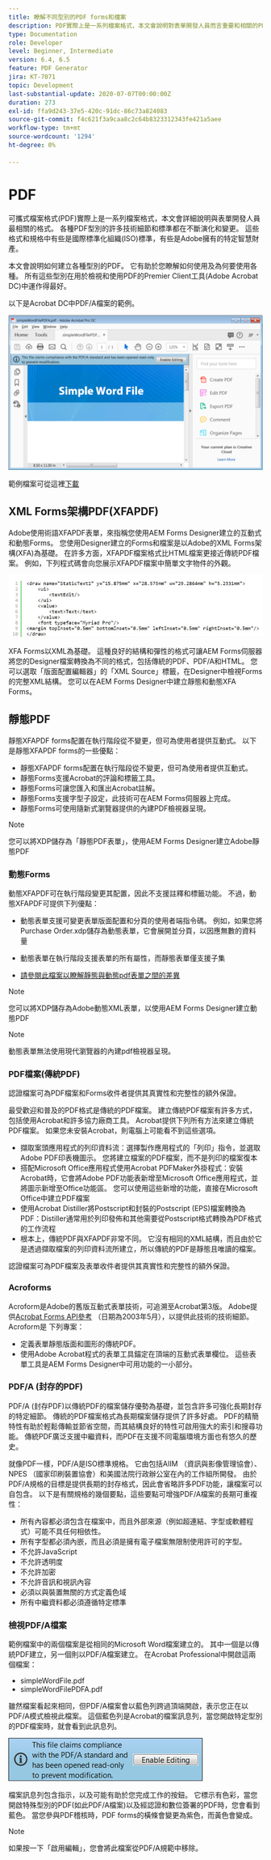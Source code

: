 ```yaml
---
title: 瞭解不同型別的PDF forms和檔案
description: PDF實際上是一系列檔案格式，本文會說明對表單開發人員而言重要和相關的PDF型別。
type: Documentation
role: Developer
level: Beginner, Intermediate
version: 6.4, 6.5
feature: PDF Generator
jira: KT-7071
topic: Development
last-substantial-update: 2020-07-07T00:00:00Z
duration: 273
exl-id: ffa9d243-37e5-420c-91dc-86c73a824083
source-git-commit: f4c621f3a9caa8c2c64b8323312343fe421a5aee
workflow-type: tm+mt
source-wordcount: '1294'
ht-degree: 0%

---
```


# PDF

可攜式檔案格式(PDF)實際上是一系列檔案格式，本文會詳細說明與表單開發人員最相關的格式。 各種PDF型別的許多技術細節和標準都在不斷演化和變更。 這些格式和規格中有些是國際標準化組織(ISO)標準，有些是Adobe擁有的特定智慧財產。

本文會說明如何建立各種型別的PDF。 它有助於您瞭解如何使用及為何要使用各種。 所有這些型別在用於檢視和使用PDF的Premier Client工具(Adobe Acrobat DC)中運作得最好。

以下是Acrobat DC中PDF/A檔案的範例。

![Pdfa](assets/pdfa-file-in-acrobat.png)

範例檔案可從這裡[下載](assets/pdf-file-types.zip)

## XML Forms架構PDF(XFAPDF)

Adobe使用術語XFAPDF表單，來指稱您使用AEM Forms Designer建立的互動式和動態Forms。 您使用Designer建立的Forms和檔案是以Adobe的XML Forms架構(XFA)為基礎。 在許多方面，XFAPDF檔案格式比HTML檔案更接近傳統PDF檔案。 例如，下列程式碼會向您展示XFAPDF檔案中簡單文字物件的外觀。

![文字欄位](assets/text-field.JPG)

XFA Forms以XML為基礎。 這種良好的結構和彈性的格式可讓AEM Forms伺服器將您的Designer檔案轉換為不同的格式，包括傳統的PDF、PDF/A和HTML。 您可以選取「版面配置編輯器」的「XML Source」標籤，在Designer中檢視Forms的完整XML結構。 您可以在AEM Forms Designer中建立靜態和動態XFA Forms。

## 靜態PDF

靜態XFAPDF forms配置在執行階段從不變更，但可為使用者提供互動式。 以下是靜態XFAPDF forms的一些優點：

* 靜態XFAPDF forms配置在執行階段從不變更，但可為使用者提供互動式。
* 靜態Forms支援Acrobat的評論和標籤工具。
* 靜態Forms可讓您匯入和匯出Acrobat註解。
* 靜態Forms支援字型子設定，此技術可在AEM Forms伺服器上完成。
* 靜態Forms可使用隨新式瀏覽器提供的內建PDF檢視器呈現。

>[!NOTE]
>
> 您可以將XDP儲存為「靜態PDF表單」，使用AEM Forms Designer建立Adobe靜態PDF



### 動態Forms

動態XFAPDF可在執行階段變更其配置，因此不支援註釋和標籤功能。 不過，動態XFAPDF可提供下列優點：

* 動態表單支援可變更表單版面配置和分頁的使用者端指令碼。 例如，如果您將Purchase Order.xdp儲存為動態表單，它會展開並分頁，以因應無數的資料量
* 動態表單在執行階段支援表單的所有屬性，而靜態表單僅支援子集

* [請參閱此檔案以瞭解靜態與動態pdf表單之間的差異](https://experienceleague.adobe.com/docs/experience-manager-learn/forms/document-services/pdf-forms-and-documents.html#:~:text=Dynamic%20forms%20support%20all%20the,forms%20support%20only%20a%20subset)

>[!NOTE]
>
> 您可以將XDP儲存為Adobe動態XML表單，以使用AEM Forms Designer建立動態PDF

>[!NOTE]
>
> 動態表單無法使用現代瀏覽器的內建pdf檢視器呈現。

### PDF檔案(傳統PDF)

認證檔案可為PDF檔案和Forms收件者提供其真實性和完整性的額外保證。

最受歡迎和普及的PDF格式是傳統的PDF檔案。 建立傳統PDF檔案有許多方式，包括使用Acrobat和許多協力廠商工具。 Acrobat提供下列所有方法來建立傳統PDF檔案。 如果您未安裝Acrobat，則電腦上可能看不到這些選項。

* 擷取案頭應用程式的列印資料流：選擇製作應用程式的「列印」指令，並選取Adobe PDF印表機圖示。 您將建立檔案的PDF檔案，而不是列印的檔案復本
* 搭配Microsoft Office應用程式使用Acrobat PDFMaker外掛程式：安裝Acrobat時，它會將Adobe PDF功能表新增至Microsoft Office應用程式，並將圖示新增至Office功能區。 您可以使用這些新增的功能，直接在Microsoft Office中建立PDF檔案
* 使用Acrobat Distiller將Postscript和封裝的Postscript (EPS)檔案轉換為PDF：Distiller通常用於列印發佈和其他需要從Postscript格式轉換為PDF格式的工作流程
* 根本上，傳統PDF與XFAPDF非常不同。 它沒有相同的XML結構，而且由於它是透過擷取檔案的列印資料流所建立，所以傳統的PDF是靜態且唯讀的檔案。

認證檔案可為PDF檔案及表單收件者提供其真實性和完整性的額外保證。

### Acroforms

Acroform是Adobe的舊版互動式表單技術，可追溯至Acrobat第3版。 Adobe提供[Acrobat Forms API參考](assets/FormsAPIReference.pdf) （日期為2003年5月），以提供此技術的技術細節。 Acroform是
下列專案：

* 定義表單靜態版面和圖形的傳統PDF。
* 使用Adobe Acrobat程式的表單工具錨定在頂端的互動式表單欄位。 這些表單工具是AEM Forms Designer中可用功能的一小部分。

### PDF/A (封存的PDF)

PDF/A (封存PDF)以傳統PDF的檔案儲存優勢為基礎，並包含許多可強化長期封存的特定細節。 傳統的PDF檔案格式為長期檔案儲存提供了許多好處。 PDF的精簡特性有助於輕鬆傳輸並節省空間，而其結構良好的特性可啟用強大的索引和搜尋功能。 傳統PDF廣泛支援中繼資料，而PDF在支援不同電腦環境方面也有悠久的歷史。

就像PDF一樣，PDF/A是ISO標準規格。 它由包括AIIM （資訊與影像管理協會）、NPES （國家印刷裝置協會）和美國法院行政辦公室在內的工作組所開發。 由於PDF/A規格的目標是提供長期的封存格式，因此會省略許多PDF功能，讓檔案可以自包含。 以下是有關規格的幾個要點，這些要點可增強PDF/A檔案的長期可重複性：

* 所有內容都必須包含在檔案中，而且外部來源（例如超連結、字型或軟體程式）可能不具任何相依性。
* 所有字型都必須內嵌，而且必須是擁有電子檔案無限制使用許可的字型。
* 不允許JavaScript
* 不允許透明度
* 不允許加密
* 不允許音訊和視訊內容
* 必須以與裝置無關的方式定義色域
* 所有中繼資料都必須遵循特定標準

### 檢視PDF/A檔案

範例檔案中的兩個檔案是從相同的Microsoft Word檔案建立的。 其中一個是以傳統PDF建立，另一個則以PDF/A檔案建立。 在Acrobat Professional中開啟這兩個檔案：

* simpleWordFile.pdf
* simpleWordFilePDFA.pdf

雖然檔案看起來相同，但PDF/A檔案會以藍色列跨過頂端開啟，表示您正在以PDF/A模式檢視此檔案。 這個藍色列是Acrobat的檔案訊息列，當您開啟特定型別的PDF檔案時，就會看到此訊息列。

![Pdf-img](assets/pdfa-message.png)

檔案訊息列包含指示，以及可能有助於您完成工作的按鈕。 它標示有色彩，當您開啟特殊型別的PDF(如此PDF/A檔案)以及經認證和數位簽署的PDF時，您會看到藍色。 當您參與PDF稽核時，PDF forms的橫條會變更為紫色，而黃色會變成。

>[!NOTE]
>
> 如果按一下「啟用編輯」，您會將此檔案從PDF/A規範中移除。
